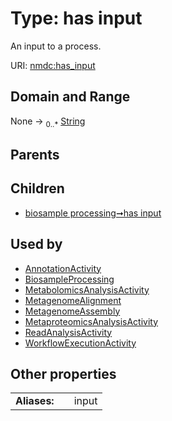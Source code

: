 
# Type: has input


An input to a process.

URI: [nmdc:has_input](https://microbiomedata/meta/has_input)


## Domain and Range

None ->  <sub>0..*</sub> [String](types/String.md)

## Parents


## Children

 *  [biosample processing➞has input](biosample_processing_has_input.md)

## Used by

 * [AnnotationActivity](AnnotationActivity.md)
 * [BiosampleProcessing](BiosampleProcessing.md)
 * [MetabolomicsAnalysisActivity](MetabolomicsAnalysisActivity.md)
 * [MetagenomeAlignment](MetagenomeAlignment.md)
 * [MetagenomeAssembly](MetagenomeAssembly.md)
 * [MetaproteomicsAnalysisActivity](MetaproteomicsAnalysisActivity.md)
 * [ReadAnalysisActivity](ReadAnalysisActivity.md)
 * [WorkflowExecutionActivity](WorkflowExecutionActivity.md)

## Other properties

|  |  |  |
| --- | --- | --- |
| **Aliases:** | | input |

